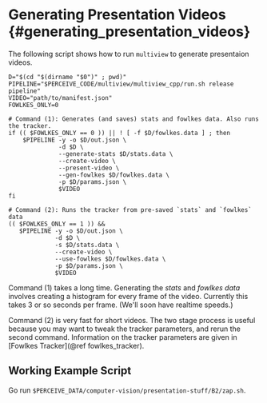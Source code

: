 
Generating Presentation Videos           {#generating_presentation_videos}
==============================

The following script shows how to run `multiview` to generate presentaion videos.

~~~~~~~~~~~~~~~~~~~~~~~~~~~~~~~~~~~~~~~~~~~~~~~~~~~~~~~~~~~~~~~~~~~~~~~~~~~~~~{.sh}
D="$(cd "$(dirname "$0")" ; pwd)"
PIPELINE="$PERCEIVE_CODE/multiview/multiview_cpp/run.sh release pipeline"
VIDEO="path/to/manifest.json"
FOWLKES_ONLY=0

# Command (1): Generates (and saves) stats and fowlkes data. Also runs the tracker.
if (( $FOWLKES_ONLY == 0 )) || ! [ -f $D/fowlkes.data ] ; then
    $PIPELINE -y -o $D/out.json \
              -d $D \
              --generate-stats $D/stats.data \
              --create-video \
              --present-video \
              --gen-fowlkes $D/fowlkes.data \
              -p $D/params.json \
              $VIDEO
fi

# Command (2): Runs the tracker from pre-saved `stats` and `fowlkes` data
(( $FOWLKES_ONLY == 1 )) &&
   $PIPELINE -y -o $D/out.json \
             -d $D \
             -s $D/stats.data \
             --create-video \
             --use-fowlkes $D/fowlkes.data \
             -p $D/params.json \
             $VIDEO
~~~~~~~~~~~~~~~~~~~~~~~~~~~~~~~~~~~~~~~~~~~~~~~~~~~~~~~~~~~~~~~~~~~~~~~~~~~~~~

Command (1) takes a long time. Generating the _stats_ and _fowlkes data_ involves
creating a histogram for every frame of the video. Currently this takes 3 or so
seconds per frame. (We'll soon have realtime speeds.)

Command (2) is very fast for short videos. The two stage process is useful
because you may want to tweak the tracker parameters, and rerun the second
command. Information on the tracker parameters are given in [Fowlkes Tracker](@ref fowlkes_tracker).

## Working Example Script ##

Go run `$PERCEIVE_DATA/computer-vision/presentation-stuff/B2/zap.sh`.
